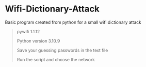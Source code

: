 # Wifi-Dictionary-Attack
Basic program created from python for a small wifi dictionary attack
>pywifi 1.1.12
>>
>Python version 3.10.9
>>
>Save your guessing passwords in the text file
>>
>Run the script and choose the network
